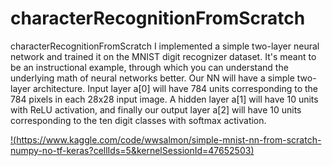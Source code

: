 # characterRecognitionFromScratch
 characterRecognitionFromScratch I implemented a simple two-layer neural network and trained it on the MNIST digit recognizer dataset. It's meant to be an instructional example, through which you can understand the underlying math of neural networks better. 
Our NN will have a simple two-layer architecture. Input layer  a[0]
  will have 784 units corresponding to the 784 pixels in each 28x28 input image. A hidden layer  a[1]
  will have 10 units with ReLU activation, and finally our output layer  a[2]
  will have 10 units corresponding to the ten digit classes with softmax activation.

[!(https://www.kaggle.com/code/wwsalmon/simple-mnist-nn-from-scratch-numpy-no-tf-keras?cellIds=5&kernelSessionId=47652503)](https://github.com/anurag-bit/characterRecognitionFromScratch)
